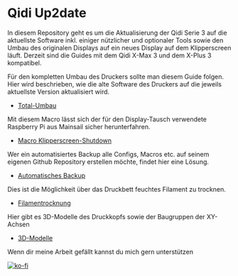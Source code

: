 # **Qidi Up2date**
In diesem Repository geht es um  die Aktualisierung der Qidi Serie 3 auf die aktuellste Software inkl. einiger nützlicher und optionaler Tools sowie den Umbau des originalen Displays auf ein neues Display auf dem Klipperscreen läuft.
Derzeit sind die Guides mit dem Qidi X-Max 3 und dem X-Plus 3 kompatibel.

Für den kompletten Umbau des Druckers sollte man diesem Guide folgen. Hier wird beschrieben, wie die alte Software des Druckers auf die jeweils aktuellste Version aktualisiert wird.
+ [Total-Umbau](Klipper-Update/update+upgrade.md)

Mit diesem Macro lässt sich der für den Display-Tausch verwendete Raspberry Pi aus Mainsail sicher herunterfahren.
+ [Macro Klipperscreen-Shutdown](Klipperscreen-Shutdown/README.md)

Wer ein automatisiertes Backup alle Configs, Macros etc. auf seinem eigenen Github Repository erstellen möchte, findet hier eine Lösung.
+ [Automatisches Backup](Git-Backup/Autobackup.md)

Dies ist die Möglichkeit über das Druckbett feuchtes Filament zu trocknen.
+ [Filamentrocknung](Filamenttrocknung/readme.md)

Hier gibt es 3D-Modelle des Druckkopfs sowie der Baugruppen der XY-Achsen
+ [3D-Modelle](3D-Modelle/3D-Modelle.md)

Wenn dir meine Arbeit gefällt kannst du mich gern unterstützen

[![ko-fi](https://ko-fi.com/img/githubbutton_sm.svg)](https://ko-fi.com/G2G7VMD0W)
